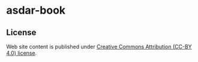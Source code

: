 # asdar-book

## License

Web site content is published under [Creative Commons Attribution (CC-BY 4.0) license](http://creativecommons.org/licenses/by/4.0/).
